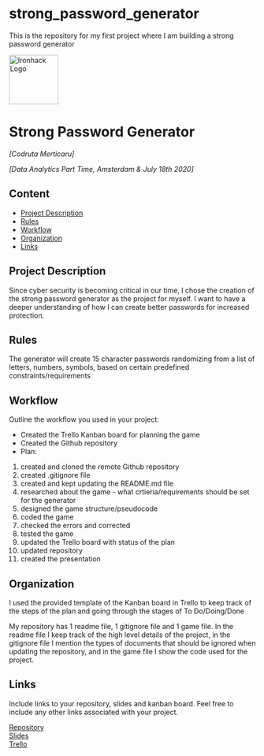 # strong_password_generator
This is the repository for my first project where I am building a strong password generator

<img src="https://bit.ly/2VnXWr2" alt="Ironhack Logo" width="100"/>

# Strong Password Generator
*[Codruta Merticaru]*

*[Data Analytics Part Time, Amsterdam & July 18th 2020]*

## Content
- [Project Description](#project-description)
- [Rules](#rules)
- [Workflow](#workflow)
- [Organization](#organization)
- [Links](#links)

## Project Description
Since cyber security is becoming critical in our time, I chose the creation of the strong password generator as the project for myself. I want to have a deeper understanding of how I can create better passwords for increased protection. 

## Rules
The generator will create 15 character passwords randomizing from a list of letters, numbers, symbols, based on certain predefined constraints/requirements

## Workflow
Outline the workflow you used in your project:
- Created the Trello Kanban board for planning the game
- Created the Github repository
- Plan:
1. created and cloned the remote Github repository 
2. created .gitignore file
3. created and kept updating the README.md file
4. researched about the game - what crtieria/requirements should be set for the generator
5. designed the game structure/pseudocode
6. coded the game
7. checked the errors and corrected
8. tested the game
9. updated the Trello board with status of the plan
10. updated repository
11. created the presentation 

## Organization
I used the provided template of the Kanban board in Trello to keep track of the steps of the plan and going through the stages of To Do/Doing/Done

My repository has 1 readme file, 1 gitignore file and 1 game file. In the readme file I keep track of the high level details of the project, in the gitignore file I mention the types of documents that should be ignored when updating the repository, and in the game file I show the code used for the project.

## Links
Include links to your repository, slides and kanban board. Feel free to include any other links associated with your project.

[Repository](https://github.com/cmerticaru/strong_password_generator)  
[Slides](https://docs.google.com/presentation/d/1-qskFFBs4PaOnlth7kTs5xc9JS28XJSTYQZQge-M7rE/edit?usp=sharing)  
[Trello](https://trello.com/b/NsWbyTpv/strong-password-generator-codruta-project-1)  

